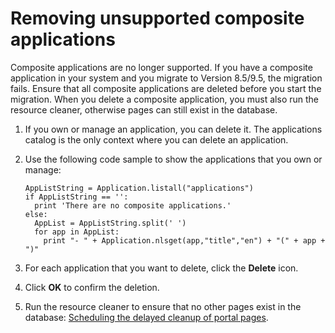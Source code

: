 # Removing unsupported composite applications

Composite applications are no longer supported. If you have a composite application in your system and you migrate to Version 8.5/9.5, the migration fails. Ensure that all composite applications are deleted before you start the migration. When you delete a composite application, you must also run the resource cleaner, otherwise pages can still exist in the database.

1.  If you own or manage an application, you can delete it. The applications catalog is the only context where you can delete an application.
2.  Use the following code sample to show the applications that you own or manage:

    ```
    AppListString = Application.listall("applications")
    if AppListString == '':
      print 'There are no composite applications.'
    else:
      AppList = AppListString.split(' ')
      for app in AppList:
        print "- " + Application.nlsget(app,"title","en") + "(" + app + ")"
    ```

3.  For each application that you want to delete, click the **Delete** icon.

4.  Click **OK** to confirm the deletion.

5.  Run the resource cleaner to ensure that no other pages exist in the database: [Scheduling the delayed cleanup of portal pages](../../../../deploy_dx/manage/portal_admin_tools/xml_config_interface/working_xml_config_interface/using_xml_config_cmd_line/adxmltsk_sked_delclnup.md).



<!-- ???+ info "Related information" 
  - [Unsupported features for HCL Digital Experience 8.5 and 9.0](../reference/intr_depc.md) -->

